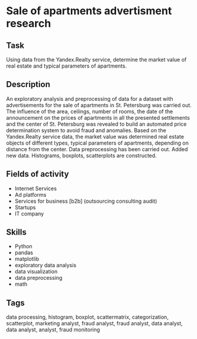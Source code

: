 # Sale of apartments advertisment research

## Task
Using data from the Yandex.Realty service, determine the market value of real estate and typical parameters of apartments.

## Description
An exploratory analysis and preprocessing of data for a dataset with advertisements for the sale of apartments in St. Petersburg was carried out.
The influence of the area, ceilings, number of rooms, the date of the announcement on the prices of apartments in all the presented settlements and the center of St. Petersburg was revealed to build an automated price determination system to avoid fraud and anomalies.
Based on the Yandex.Realty service data, the market value was determined
real estate objects of different types, typical parameters of apartments, depending on
distance from the center. Data preprocessing has been carried out. Added new data.
Histograms, boxplots, scatterplots are constructed.

## Fields of activity

* Internet Services
* Ad platforms
* Services for business [b2b] (outsourcing consulting audit)
* Startups
* IT company

## Skills

* Python
* pandas
* matplotlib
* exploratory data analysis
* data visualization
* data preprocessing
* math

## Tags

data processing, histogram, boxplot, scattermatrix, categorization, scatterplot, marketing analyst, fraud analyst, fraud analyst, data analyst, data analyst, analyst, fraud monitoring
